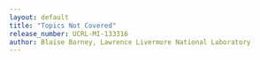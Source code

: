 ```yaml
---
layout: default
title: "Topics Not Covered"
release_number: UCRL-MI-133316
author: Blaise Barney, Lawrence Livermore National Laboratory
---
```

